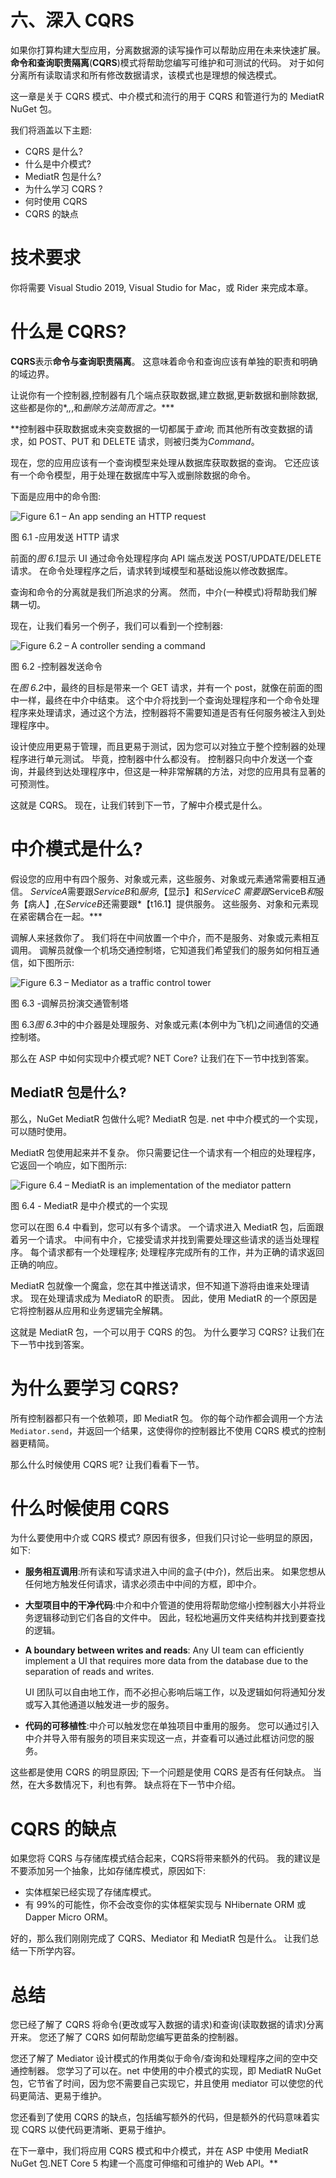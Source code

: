 # 六、深入 CQRS

如果你打算构建大型应用，分离数据源的读写操作可以帮助应用在未来快速扩展。 **命令和查询职责隔离**(**CQRS**)模式将帮助您编写可维护和可测试的代码。 对于如何分离所有读取请求和所有修改数据请求，该模式也是理想的候选模式。

这一章是关于 CQRS 模式、中介模式和流行的用于 CQRS 和管道行为的 MediatR NuGet 包。

我们将涵盖以下主题:

*   CQRS 是什么?
*   什么是中介模式?
*   MediatR 包是什么?
*   为什么学习 CQRS ?
*   何时使用 CQRS
*   CQRS 的缺点

# 技术要求

你将需要 Visual Studio 2019, Visual Studio for Mac，或 Rider 来完成本章。

# 什么是 CQRS?

**CQRS**表示**命令与查询职责隔离**。 这意味着命令和查询应该有单独的职责和明确的域边界。

让说你有一个控制器,控制器有几个端点获取数据,建立数据,更新数据和删除数据,这些都是你的*,*,*,和*删除方法简而言之。****

 **控制器中获取数据或未突变数据的一切都属于*查询*; 而其他所有改变数据的请求，如 POST、PUT 和 DELETE 请求，则被归类为*Command*。

现在，您的应用应该有一个查询模型来处理从数据库获取数据的查询。 它还应该有一个命令模型，用于处理在数据库中写入或删除数据的命令。

下面是应用中的命令图:

![Figure 6.1 – An app sending an HTTP request ](image/Figure_6.1_B15970.jpg)

图 6.1 -应用发送 HTTP 请求

前面的*图 6.1*显示 UI 通过命令处理程序向 API 端点发送 POST/UPDATE/DELETE 请求。 在命令处理程序之后，请求转到域模型和基础设施以修改数据库。

查询和命令的分离就是我们所追求的分离。 然而，中介(一种模式)将帮助我们解耦一切。

现在，让我们看另一个例子，我们可以看到一个控制器:

![Figure 6.2 – A controller sending a command ](image/Figure_6.2_B15970.jpg)

图 6.2 -控制器发送命令

在*图 6.2*中，最终的目标是带来一个 GET 请求，并有一个 post，就像在前面的图中一样，最终在中介中结束。 这个中介将找到一个查询处理程序和一个命令处理程序来处理请求，通过这个方法，控制器将不需要知道是否有任何服务被注入到处理程序中。

设计使应用更易于管理，而且更易于测试，因为您可以对独立于整个控制器的处理程序进行单元测试。 毕竟，控制器中什么都没有。 控制器只向中介发送一个查询，并最终到达处理程序中，但这是一种非常解耦的方法，对您的应用具有显著的可预测性。

这就是 CQRS。 现在，让我们转到下一节，了解中介模式是什么。

# 中介模式是什么?

假设您的应用中有四个服务、对象或元素，这些服务、对象或元素通常需要相互通信。 *ServiceA*需要跟*ServiceB*和*服务*,【显示】和*ServiceC 需要跟*ServiceB*和*服务【病人】,在*ServiceB*还需要跟*【t16.1】提供服务。 这些服务、对象和元素现在紧密耦合在一起。***

调解人来拯救你了。 我们将在中间放置一个中介，而不是服务、对象或元素相互调用。 调解员就像一个机场交通控制塔，它知道我们希望我们的服务如何相互通信，如下图所示:

![Figure 6.3 – Mediator as a traffic control tower ](image/Figure_6.3_B15970.jpg)

图 6.3 -调解员扮演交通管制塔

图 6.3*图 6.3*中的中介器是处理服务、对象或元素(本例中为飞机)之间通信的交通控制塔。

那么在 ASP 中如何实现中介模式呢? NET Core? 让我们在下一节中找到答案。

## MediatR 包是什么?

那么，NuGet MediatR 包做什么呢? MediatR 包是. net 中中介模式的一个实现，可以随时使用。

MediatR 包使用起来并不复杂。 你只需要记住一个请求有一个相应的处理程序，它返回一个响应，如下图所示:

![Figure 6.4 – MediatR is an implementation of the mediator pattern ](image/Figure_6.4_B15970.jpg)

图 6.4 - MediatR 是中介模式的一个实现

您可以在图 6.4 中看到，您可以有多个请求。 一个请求进入 MediatR 包，后面跟着另一个请求。 中间有中介，它接受请求并找到需要处理这些请求的适当处理程序。 每个请求都有一个处理程序; 处理程序完成所有的工作，并为正确的请求返回正确的响应。

MediatR 包就像一个魔盒，您在其中推送请求，但不知道下游将由谁来处理请求。 现在处理请求成为 MediatoR 的职责。 因此，使用 MediatR 的一个原因是它将控制器从应用和业务逻辑完全解耦。

这就是 MediatR 包，一个可以用于 CQRS 的包。 为什么要学习 CQRS? 让我们在下一节中找到答案。

# 为什么要学习 CQRS?

所有控制器都只有一个依赖项，即 MediatR 包。 你的每个动作都会调用一个方法`Mediator.send`，并返回一个结果，这使得你的控制器比不使用 CQRS 模式的控制器更精简。

那么什么时候使用 CQRS 呢? 让我们看看下一节。

# 什么时候使用 CQRS

为什么要使用中介或 CQRS 模式? 原因有很多，但我们只讨论一些明显的原因，如下:

*   **服务相互调用**:所有读和写请求进入中间的盒子(中介)，然后出来。 如果您想从任何地方触发任何请求，请求必须击中中间的方框，即中介。
*   **大型项目中的干净代码**:中介和中介管道的使用将帮助您缩小控制器大小并将业务逻辑移动到它们各自的文件中。 因此，轻松地遍历文件夹结构并找到要查找的逻辑。
*   **A boundary between writes and reads**: Any UI team can efficiently implement a UI that requires more data from the database due to the separation of reads and writes.

    UI 团队可以自由地工作，而不必担心影响后端工作，以及逻辑如何将通知分发或写入其他通道以触发进一步的服务。

*   **代码的可移植性**:中介可以触发您在单独项目中重用的服务。 您可以通过引入中介并导入带有服务的项目来实现这一点，并查看可以通过此框访问您的服务。

这些都是使用 CQRS 的明显原因; 下一个问题是使用 CQRS 是否有任何缺点。 当然，在大多数情况下，利也有弊。 缺点将在下一节中介绍。

# CQRS 的缺点

如果您将 CQRS 与存储库模式结合起来，CQRS将带来额外的代码。 我的建议是不要添加另一个抽象，比如存储库模式，原因如下:

*   实体框架已经实现了存储库模式。
*   有 99%的可能性，你不会改变你的实体框架实现与 NHibernate ORM 或 Dapper Micro ORM。

好的，那么我们刚刚完成了 CQRS、Mediator 和 MediatR 包是什么。 让我们总结一下所学内容。

# 总结

您已经了解了 CQRS 将命令(更改或写入数据的请求)和查询(读取数据的请求)分离开来。 您还了解了 CQRS 如何帮助您编写更苗条的控制器。

您还了解了 Mediator 设计模式的作用类似于命令/查询和处理程序之间的空中交通控制器。 您学习了可以在。net 中使用的中介模式的实现，即 MediatR NuGet 包，它节省了时间，因为您不需要自己实现它，并且使用 mediator 可以使您的代码更简洁、更易于维护。

您还看到了使用 CQRS 的缺点，包括编写额外的代码，但是额外的代码意味着实现 CQRS 以使代码更清晰、更易于维护。

在下一章中，我们将应用 CQRS 模式和中介模式，并在 ASP 中使用 MediatR NuGet 包.NET Core 5 构建一个高度可伸缩和可维护的 Web API。**